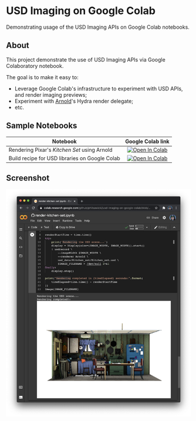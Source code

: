 # USD Imaging on Google Colab

Demonstrating usage of the USD Imaging APIs on Google Colab notebooks.

## About
This project demonstrate the use of USD Imaging APIs via Google Colaboratory notebook.

The goal is to make it easy to:
 * Leverage Google Colab's infrastructure to experiment with USD APIs, and render imaging previews;
 * Experiment with [Arnold](https://github.com/Autodesk/arnold-usd)'s Hydra render delegate;
 * etc. 

## Sample Notebooks
|Notebook|Google Colab link|
|---|:---:|
|Rendering Pixar's _Kitchen Set_ using Arnold|[![Open In Colab](https://colab.research.google.com/assets/colab-badge.svg)](https://colab.research.google.com/github/philsawicki/usd-imaging-on-google-colab/blob/main/render-kitchen-set.ipynb)|
|Build recipe for USD libraries on Google Colab|[![Open In Colab](https://colab.research.google.com/assets/colab-badge.svg)](https://colab.research.google.com/github/philsawicki/usd-imaging-on-google-colab/blob/main/build.ipynb)|

## Screenshot

![Screenshot](./screenshot.png)

